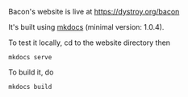 
Bacon's website is live at https://dystroy.org/bacon

It's built using [mkdocs](https://www.mkdocs.org/) (minimal version: 1.0.4).

To test it locally, cd to the website directory then

	mkdocs serve

To build it, do

	mkdocs build

